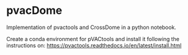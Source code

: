 # pvacDome
Implementation of pvactools and CrossDome in a python notebook.

Create a conda environment for pVACtools and  install it following the instructions on: https://pvactools.readthedocs.io/en/latest/install.html

